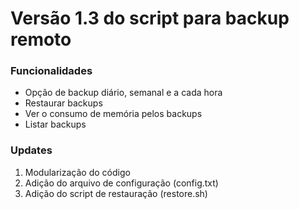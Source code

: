 # Versão 1.3 do script para backup remoto

### Funcionalidades
* Opção de backup diário, semanal e a cada hora
* Restaurar backups
* Ver o consumo de memória pelos backups
* Listar backups

### Updates
1. Modularização do código
2. Adição do arquivo de configuração (config.txt)
3. Adição do script de restauração (restore.sh)
